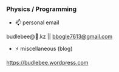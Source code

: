 ### Physics / Programming

- 📫 personal email

budlebee@🚀.kz || bbogle7613@gmail.com

- ⚡ miscellaneous (blog)

https://budlebee.wordpress.com

<!--
**budlebee/budlebee** is a ✨ _special_ ✨ repository because its `README.md` (this file) appears on your GitHub profile.

Here are some ideas to get you started:

- 🔭 I’m currently working on ...
- 🌱 I’m currently learning ...
- 👯 I’m looking to collaborate on ...
- 🤔 I’m looking for help with ...
- 💬 Ask me about ...
- 📫 How to reach me: ...
- 😄 Pronouns: ...
- ⚡ Fun fact: ...
-->
